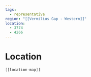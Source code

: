 ```yaml
---
tags:
  - representative
region: "[[Vermilius Gap - Western]]"
location:
  - 3774
  - 4266
---
```

# Location
```meta-bind-embed
[[location-map]]
```
